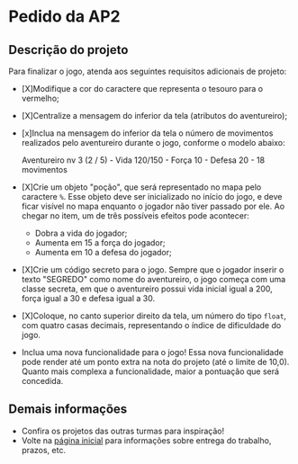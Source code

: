 # Pedido da AP2

## Descrição do projeto

Para finalizar o jogo, atenda aos seguintes requisitos adicionais de projeto:

- [X]Modifique a cor do caractere que representa o tesouro para o vermelho;
- [X]Centralize a mensagem do inferior da tela (atributos do aventureiro);
- [x]Inclua na mensagem do inferior da tela o número de movimentos realizados pelo aventureiro durante o jogo, conforme o modelo abaixo:

    Aventureiro nv 3 (2 / 5) - Vida 120/150 - Força 10 - Defesa 20 - 18 movimentos

- [X]Crie um objeto "poção", que será representado no mapa pelo caractere `%`. Esse objeto deve ser inicializado no início do jogo, e deve ficar visível no mapa enquanto o jogador não tiver passado por ele. Ao chegar no item, um de três possíveis efeitos pode acontecer:
  - Dobra a vida do jogador;
  - Aumenta em 15 a força do jogador;
  - Aumenta em 10 a defesa do jogador;
- [X]Crie um código secreto para o jogo. Sempre que o jogador inserir o texto "SEGREDO" como nome do aventureiro, o jogo começa com uma classe secreta, em que o aventureiro possui vida inicial igual a 200, força igual a 30 e defesa igual a 30.
- [X]Coloque, no canto superior direito da tela, um número do tipo `float`, com quatro casas decimais, representando o índice de dificuldade do jogo.

- Inclua uma nova funcionalidade para o jogo! Essa nova funcionalidade pode render até um ponto extra na nota do projeto (até o limite de 10,0). Quanto mais complexa a funcionalidade, maior a pontuação que será concedida.

## Demais informações

- Confira os projetos das outras turmas para inspiração!
- Volte na [página inicial](/pedido_ap2.md) para informações sobre entrega do trabalho, prazos, etc.
